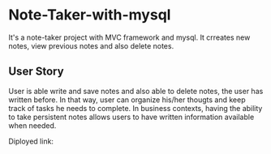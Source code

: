 # Note-Taker-with-mysql

It's a note-taker project with MVC framework and mysql. It crreates new notes, view previous notes and also delete notes.

## User Story
User is able write and save notes and also able to delete notes, the user has written before. In that way,
user can organize his/her thougts and keep track of tasks he needs to complete. In business contexts, having the 
ability to take persistent notes allows users to have written information available when needed.

Diployed link: 
